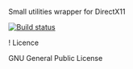 Small utilities wrapper for DirectX11

[![Build status](https://ci.appveyor.com/api/projects/status/qntk1j41hk0blo62?svg=true)](https://ci.appveyor.com/project/mrvux/feraltic-sdx)

! Licence

GNU General Public License


